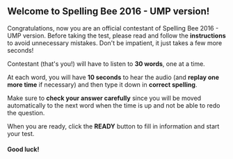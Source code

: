 ## Welcome to Spelling Bee 2016 - UMP version!

Congratulations, now you are an official contestant of Spelling Bee 2016 - UMP version.
Before taking the test, please read and follow the **instructions** to avoid unnecessary mistakes.
Don't be impatient, it just takes a few more seconds!

Contestant (that's you!) will have to listen to **30 words**, one at a time.

At each word, you will have **10 seconds** to hear the audio (and **replay one more time** if necessary)
and then type it down in **correct spelling**.

Make sure to **check your answer carefully**
since you will be moved automatically to the next word when the time is up
and not be able to redo the question.

When you are ready, click the **READY** button to fill in information and start your test.

#### Good luck!
